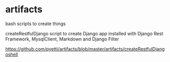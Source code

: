 # artifacts
bash scripts to create things

createRestfulDjango
script to create Django app installed with Django Rest Framework, MysqlClient, Markdown and Django Filter

https://github.com/pyetti/artifacts/blob/master/artifacts/createRestfulDjangoshell
